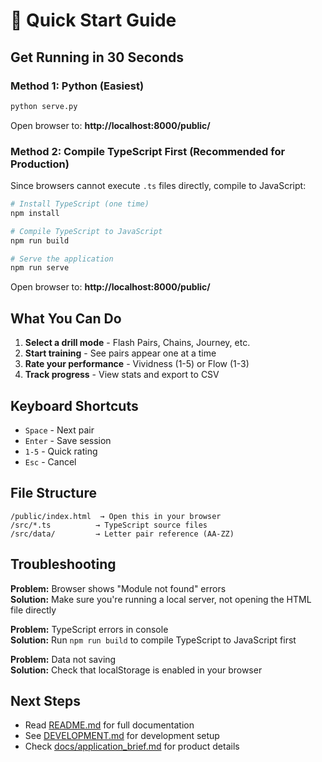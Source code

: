 # 🚀 Quick Start Guide

## Get Running in 30 Seconds

### Method 1: Python (Easiest)

```bash
python serve.py
```

Open browser to: **http://localhost:8000/public/**

### Method 2: Compile TypeScript First (Recommended for Production)

Since browsers cannot execute `.ts` files directly, compile to JavaScript:

```bash
# Install TypeScript (one time)
npm install

# Compile TypeScript to JavaScript  
npm run build

# Serve the application
npm run serve
```

Open browser to: **http://localhost:8000/public/**

## What You Can Do

1. **Select a drill mode** - Flash Pairs, Chains, Journey, etc.
2. **Start training** - See pairs appear one at a time
3. **Rate your performance** - Vividness (1-5) or Flow (1-3)
4. **Track progress** - View stats and export to CSV

## Keyboard Shortcuts

- `Space` - Next pair
- `Enter` - Save session
- `1-5` - Quick rating
- `Esc` - Cancel

## File Structure

```
/public/index.html  → Open this in your browser
/src/*.ts          → TypeScript source files
/src/data/         → Letter pair reference (AA-ZZ)
```

## Troubleshooting

**Problem:** Browser shows "Module not found" errors  
**Solution:** Make sure you're running a local server, not opening the HTML file directly

**Problem:** TypeScript errors in console  
**Solution:** Run `npm run build` to compile TypeScript to JavaScript first

**Problem:** Data not saving  
**Solution:** Check that localStorage is enabled in your browser

## Next Steps

- Read [README.md](README.md) for full documentation
- See [DEVELOPMENT.md](DEVELOPMENT.md) for development setup
- Check [docs/application_brief.md](docs/application_brief.md) for product details


